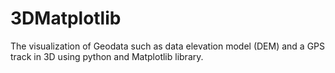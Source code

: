 # 3DMatplotlib
The visualization of Geodata such as data elevation model (DEM) and a GPS track in 3D using python and Matplotlib library.
